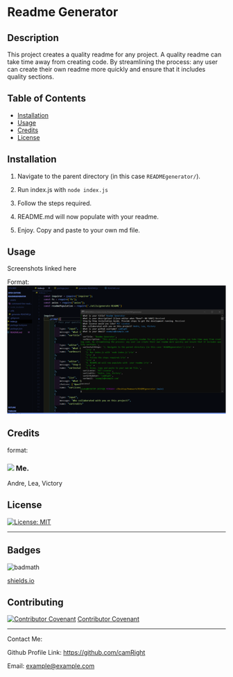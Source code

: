 
# Readme Generator

## Description 

This project creates a quality readme for any project. A quality readme can take time away from creating code. By streamlining the process: any user can create their own readme more quickly and ensure that it includes quality sections.

## Table of Contents


* [Installation](#installation)
* [Usage](#usage)
* [Credits](#credits)
* [License](#license)


## Installation

1. Navigate to the parent directory (in this case `READMEgenerator/`).

2. Run index.js with `node index.js`

3. Follow the steps required.

4. README.md will now populate with  your readme.

5. Enjoy. Copy and paste to your own md file.


## Usage 

Screenshots linked here

Format:
![App in use.](/assets/Bash_use.png)


## Credits

format: 

### [![](https://github.com/camRight.png?size=50)](https://github.com/camRight)               Me.

Andre, Lea, Victory


## License

[![License: MIT](https://img.shields.io/badge/License-MIT-yellow.svg)](https://opensource.org/licenses/MIT)



---


## Badges

![badmath](https://img.shields.io/github/languages/top/nielsenjared/badmath)

[shields.io](https://shields.io/)

## Contributing

[![Contributor Covenant](https://img.shields.io/badge/Contributor%20Covenant-v2.0%20adopted-ff69b4.svg)](code_of_conduct.md)      [Contributor Covenant](https://www.contributor-covenant.org/)

---

Contact Me:

Github Profile Link: https://github.com/camRight

Email: example@example.com
